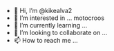 - 👋 Hi, I’m @kikealva2
- 👀 I’m interested in ... motocroos
- 🌱 I’m currently learning ...
- 💞️ I’m looking to collaborate on ...
- 📫 How to reach me ...

<!---
kikealva2/kikealva2 is a ✨ special ✨ repository because its `README.md` (this file) appears on your GitHub profile.
You can click the Preview link to take a look at your changes.
--->
